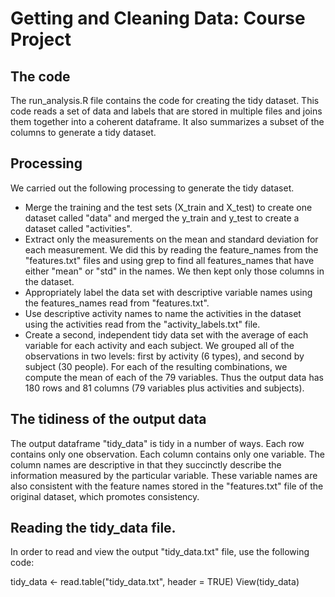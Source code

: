 # Getting and Cleaning Data: Course Project

## The code
The run_analysis.R file contains the code for creating the tidy dataset.  This code reads a set of data and labels that are stored in multiple files and joins them together into a coherent dataframe.  It also summarizes a subset of the columns to generate a tidy dataset.

## Processing
We carried out the following processing to generate the tidy dataset.
* Merge the training and the test sets (X_train and X_test) to create one dataset called "data" and merged the y_train and y_test to create a dataset called "activities". 
* Extract only the measurements on the mean and standard deviation for each measurement.  We did this by reading the feature_names from the "features.txt" files and using grep to find all features_names that have either "mean" or "std" in the names.  We then kept only those columns in the dataset.
* Appropriately label the data set with descriptive variable names using the features_names read from "features.txt".
* Use descriptive activity names to name the activities in the dataset using the activities read from the "activity_labels.txt" file.
* Create a second, independent tidy data set with the average of each variable for each activity and each subject.  We grouped all of the observations in two levels: first by activity (6 types), and second by subject (30 people).  For each of the resulting combinations, we compute the mean of each of the 79 variables.  Thus the output data has 180 rows and 81 columns (79 variables plus activities and subjects).

## The tidiness of the output data
The output dataframe "tidy_data" is tidy in a number of ways.  Each row contains only one observation.  Each column contains only one variable.  The column names are descriptive in that they succinctly describe the information measured by the particular variable.  These variable names are also consistent with the feature names stored in the "features.txt" file of the original dataset, which promotes consistency.

## Reading the tidy_data file.
In order to read and view the output "tidy_data.txt" file, use the following code:

tidy_data <- read.table("tidy_data.txt", header = TRUE)
View(tidy_data)